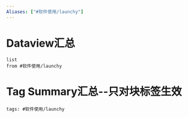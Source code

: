 ```yaml
---
Aliases: ["#软件使用/launchy"]
---
```

# Dataview汇总

```dataview
list
from #软件使用/launchy
```

# Tag Summary汇总--只对块标签生效

```add-summary
tags: #软件使用/launchy
```

